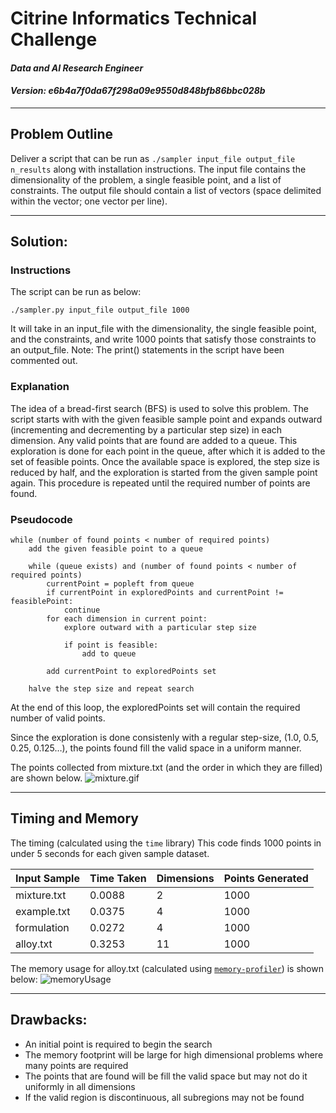 # Citrine Informatics Technical Challenge
#### *Data and AI Research Engineer*
#### *Version: e6b4a7f0da67f298a09e9550d848bfb86bbc028b*
---

## Problem Outline
Deliver a script that can be run as `./sampler input_file output_file n_results` along with installation instructions. The input file contains the dimensionality of the problem, a single feasible point, and a list of constraints. The output file should contain a list of vectors (space delimited within the vector; one vector per line). 

---

## Solution:
### Instructions
The script can be run as below:

```./sampler.py input_file output_file 1000```

It will take in an input_file with the dimensionality, the single feasible point, and the constraints, and write 1000 points that satisfy those constraints to an output_file.
Note: The print() statements in the script have been commented out.

### Explanation
The idea of a bread-first search (BFS) is used to solve this problem. The script starts with with the given feasible sample point and expands outward (incrementing and decrementing by a particular step size) in each dimension. Any valid points that are found are added to a queue. This exploration is done for each point in the queue, after which it is added to the set of feasible points. Once the available space is explored, the step size is reduced by half, and the exploration is started from the given sample point again. This procedure is repeated until the required number of points are found.


### Pseudocode
```
while (number of found points < number of required points)
	add the given feasible point to a queue
	
	while (queue exists) and (number of found points < number of required points)
		currentPoint = popleft from queue
		if currentPoint in exploredPoints and currentPoint != feasiblePoint:
            continue
        for each dimension in current point:
			explore outward with a particular step size
			
            if point is feasible:
                add to queue
		
        add currentPoint to exploredPoints set
	
    halve the step size and repeat search
```

At the end of this loop, the exploredPoints set will contain the required number of valid points.

Since the exploration is done consistenly with a regular step-size, (1.0, 0.5, 0.25, 0.125…), the points found fill the valid space in a uniform manner.

The points collected from mixture.txt (and the order in which they are filled) are shown below.
![mixture.gif](images/mixture.gif)

---

## Timing and Memory
The timing (calculated using the `time` library)
This code finds 1000 points in under 5 seconds for each given sample dataset. 

| Input Sample  | Time Taken    | Dimensions    | Points Generated  |
| ---           | ---           | ---           | ---               |
| mixture.txt   | 0.0088        | 2             | 1000              |
| example.txt   | 0.0375        | 4             | 1000              |
| formulation   | 0.0272        | 4             | 1000              |
| alloy.txt     | 0.3253        | 11            | 1000              |

The memory usage for alloy.txt (calculated using [`memory-profiler`](https://pypi.org/project/memory-profiler/)) is shown below:
![memoryUsage](images/mprof_plot_alloys.png)

---

## Drawbacks:
* An initial point is required to begin the search
* The memory footprint will be large for high dimensional problems where many points are required
* The points that are found will be fill the valid space but may not do it uniformly in all dimensions
* If the valid region is discontinuous, all subregions may not be found